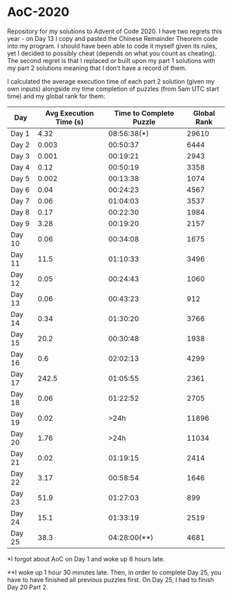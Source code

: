 # AoC-2020
 
Repository for my solutions to Advent of Code 2020. I have two regrets this year - on Day 13 I copy and pasted the Chinese Remainder Theorem code into my program. I should have been able to code it myself given its rules, yet I decided to possibly cheat (depends on what you count as cheating). The second regret is that I replaced or built upon my part 1 solutions with my part 2 solutions meaning that I don't have a record of them. 

I calculated the average execution time of each part 2 solution (given my own inputs) alongside my time completion of puzzles (from 5am UTC start time) and my global rank for them:

Day | Avg Execution Time (s) | Time to Complete Puzzle | Global Rank
--- | ---------------------- | ----------------------- | -----------
Day 1 | 4.32 | 08:56:38(\*) | 29610
Day 2 | 0.003 | 00:50:37 | 6444
Day 3 | 0.001 | 00:19:21 | 2943
Day 4 | 0.12 | 00:50:19 | 3358
Day 5 | 0.002 | 00:13:38 | 1074
Day 6 | 0.04 | 00:24:23 | 4567
Day 7 | 0.06 | 01:04:03 | 3537
Day 8 | 0.17 | 00:22:30 | 1984
Day 9 | 3.28 | 00:19:20 | 2157
Day 10 | 0.06 | 00:34:08 | 1675
Day 11 | 11.5 | 01:10:33 | 3496
Day 12 | 0.05 | 00:24:43 | 1060
Day 13 | 0.06 | 00:43:23 | 912
Day 14 | 0.34 | 01:30:20 | 3766
Day 15 | 20.2 | 00:30:48 | 1938
Day 16 | 0.6 | 02:02:13 | 4299
Day 17 | 242.5 | 01:05:55 | 2361
Day 18 | 0.06 | 01:22:52 | 2705
Day 19 | 0.02 | >24h | 11896
Day 20 | 1.76 | >24h | 11034
Day 21 | 0.02 | 01:19:15 | 2414
Day 22 | 3.17 | 00:58:54 | 1646
Day 23 | 51.9 | 01:27:03 | 899
Day 24 | 15.1 | 01:33:19 | 2519
Day 25 | 38.3 | 04:28:00(\*\*) | 4681

\*I forgot about AoC on Day 1 and woke up 8 hours late.

\*\*I woke up 1 hour 30 minutes late. Then, in order to complete Day 25, you have to have finished all previous puzzles first. On Day 25, I had to finish Day 20 Part 2.
